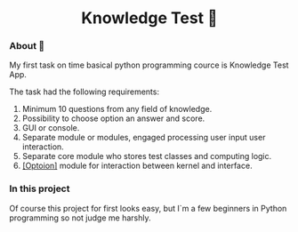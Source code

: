 <h1 align="center">Knowledge Test &#127919;</h1> 

<h3>About &#129488;</h3>
<p> My first task on time basical python programming cource is Knowledge Test App.</p>

<p>The task had the following requirements:</p>
<ol>
 <li>Minimum 10 questions from any field of knowledge.</li>
 <li>Possibility to choose option an answer and score.</li>
 <li>GUI or console.</li>
 <li>Separate module or modules, engaged processing user input user interaction.</li>
 <li>Separate core module who stores test classes and computing logic.</li>
 <li><u>[Optoion]</u> module for interaction between kernel and interface.</li>
</ol>

<h3>In this project</h3>
<p>Of course this project for first looks easy, but I`m a few beginners in Python programming so not judge me harshly.<p>   
